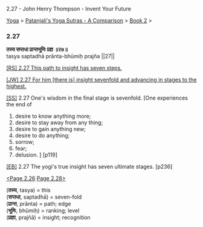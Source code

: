 2.27 - John Henry Thompson - Invent Your Future   
    

[Yoga](../../../yoga.md)‎ > ‎[Patanjali's Yoga Sutras - A Comparison](../../patanjani.md)‎ > ‎[Book 2](../book-2.md)‎ > ‎

### 2.27

**तस्य सप्तधा प्रान्तभूमिः प्रज्ञ ॥२७॥**  
tasya saptadhā prānta-bhūmiḥ prajña ||27||  
  
  
[\[RS\] 2.27 This path to insight has seven steps.](http://www.ashtangayoga.info/philosophy/yoga-sutra-patanjali/chapter-2/item/tasya-saptadha-pranta-bhumih-prajna-27/)  
  
[\[JW\] 2.27 For him \[there is\] insight sevenfold and advancing in stages to the highest.](http://books.google.com/books?id=YzFImjtOxUwC&pg=PA170&ci=127%2C289%2C774%2C66&source=bookclip)  
  
[\[SS\]](http://www.amazon.com/Yoga-Sutras-Patanjali-Commentary-Satchidananda/dp/0932040381) 2.27 One's wisdom in the final stage is sevenfold. \[One experiences the end of  

1) desire to know anything more;  
2) desire to stay away from any thing;  
3) desire to gain anything new;  
4) desire to do anything;  
5) sorrow;  
6) fear;  
7) delusion. \] \[p119\]  

  
[\[EB\]](http://www.amazon.com/Yoga-Sutras-Patanjali-Translation-Commentary/dp/0865477361/ref=sr_1_1?ie=UTF8&s=books&qid=1250508322&sr=1-1) 2.27 The yogi's true insight has seven ultimate stages. \[p236\]  
  
[<Page 2.26](226.md)  [Page 2.28>](228.md)  
  
  

(**तस्य**, tasya) = this  
(**सप्तधा**, saptadhā) = seven-fold  
(**प्रान्त**, prānta) = path; edge  
(**भूमिः**, bhūmiḥ) = ranking; level  
(**प्रज्ञा**, prajñā) = insight; recognition

